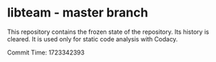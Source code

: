 # libteam - master branch

This repository contains the frozen state of the repository.
Its history is cleared. It is used only for static code
analysis with Codacy.

Commit Time: 1723342393